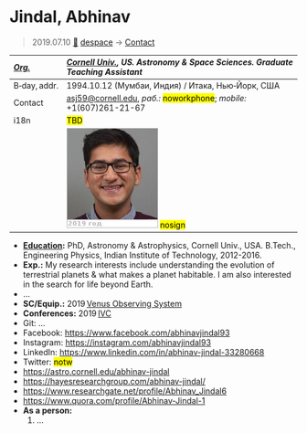 # Jindal, Abhinav
> 2019.07.10 [🚀](../index/index.md) [despace](index.md) → [Contact](contact.md)

|*[Org.](contact.md)*|*[Cornell Univ.](cornell_univ.md), US. Astronomy & Space Sciences. Graduate Teaching Assistant*|
|:--|:--|
|B‑day, addr.|1994.10.12 (Мумбаи, Индия) / Итака, Нью‑Йорк, США|
|Contact|<asj59@cornell.edu>, *раб.:* <mark>noworkphone</mark>; *mobile:* +1(607)261-21-67|
|i18n|<mark>TBD</mark>|
| |[![](f/contact/j/jindal1_photo_thumb.jpg)](f/contact/j/jindal1_photo.jpg) <mark>nosign</mark>|

   - **[Education](edu.md):** PhD, Astronomy & Astrophysics, Cornell Univ., USA. B.Tech., Engineering Physics, Indian Institute of Technology, 2012-2016.
   - **Exp.:** My research interests include understanding the evolution of terrestrial planets & what makes a planet habitable. I am also interested in the search for life beyond Earth.
   - …
   - **SC/Equip.:** 2019 [Venus Observing System](venus_observing_system.md)
   - **Conferences:** 2019 [IVC](ivc_2019.md)
   - Git: …
   - Facebook: <https://www.facebook.com/abhinavjindal93>
   - Instagram: <https://instagram.com/abhinavjindal93>
   - LinkedIn: <https://www.linkedin.com/in/abhinav-jindal-33280668>
   - Twitter: <mark>notw</mark>
   - <https://astro.cornell.edu/abhinav-jindal>
   - <https://hayesresearchgroup.com/abhinav-jindal/>
   - <https://www.researchgate.net/profile/Abhinav_Jindal6>
   - <https://www.quora.com/profile/Abhinav-Jindal-1>
   - **As a person:**
      1. …
